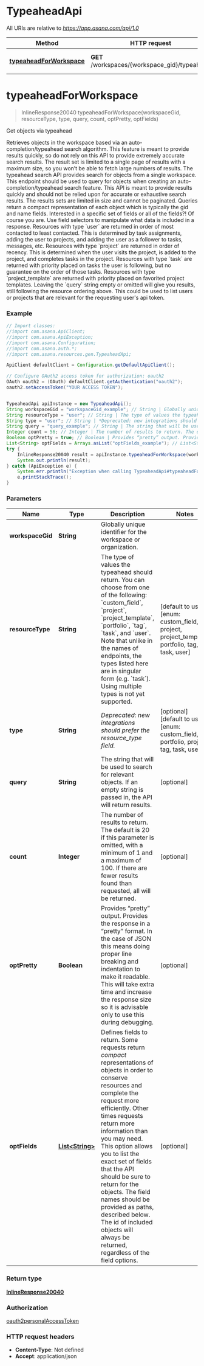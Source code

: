 # TypeaheadApi

All URIs are relative to *https://app.asana.com/api/1.0*

Method | HTTP request | Description
------------- | ------------- | -------------
[**typeaheadForWorkspace**](TypeaheadApi.md#typeaheadForWorkspace) | **GET** /workspaces/{workspace_gid}/typeahead | Get objects via typeahead

<a name="typeaheadForWorkspace"></a>
# **typeaheadForWorkspace**
> InlineResponse20040 typeaheadForWorkspace(workspaceGid, resourceType, type, query, count, optPretty, optFields)

Get objects via typeahead

Retrieves objects in the workspace based via an auto-completion/typeahead search algorithm. This feature is meant to provide results quickly, so do not rely on this API to provide extremely accurate search results. The result set is limited to a single page of results with a maximum size, so you won’t be able to fetch large numbers of results.  The typeahead search API provides search for objects from a single workspace. This endpoint should be used to query for objects when creating an auto-completion/typeahead search feature. This API is meant to provide results quickly and should not be relied upon for accurate or exhaustive search results. The results sets are limited in size and cannot be paginated.  Queries return a compact representation of each object which is typically the gid and name fields. Interested in a specific set of fields or all of the fields?! Of course you are. Use field selectors to manipulate what data is included in a response.  Resources with type &#x60;user&#x60; are returned in order of most contacted to least contacted. This is determined by task assignments, adding the user to projects, and adding the user as a follower to tasks, messages, etc.  Resources with type &#x60;project&#x60; are returned in order of recency. This is determined when the user visits the project, is added to the project, and completes tasks in the project.  Resources with type &#x60;task&#x60; are returned with priority placed on tasks the user is following, but no guarantee on the order of those tasks.  Resources with type &#x60;project_template&#x60; are returned with priority placed on favorited project templates.  Leaving the &#x60;query&#x60; string empty or omitted will give you results, still following the resource ordering above. This could be used to list users or projects that are relevant for the requesting user&#x27;s api token.

### Example
```java
// Import classes:
//import com.asana.ApiClient;
//import com.asana.ApiException;
//import com.asana.Configuration;
//import com.asana.auth.*;
//import com.asana.resources.gen.TypeaheadApi;

ApiClient defaultClient = Configuration.getDefaultApiClient();

// Configure OAuth2 access token for authorization: oauth2
OAuth oauth2 = (OAuth) defaultClient.getAuthentication("oauth2");
oauth2.setAccessToken("YOUR ACCESS TOKEN");


TypeaheadApi apiInstance = new TypeaheadApi();
String workspaceGid = "workspaceGid_example"; // String | Globally unique identifier for the workspace or organization.
String resourceType = "user"; // String | The type of values the typeahead should return. You can choose from one of the following: `custom_field`, `project`, `project_template`, `portfolio`, `tag`, `task`, and `user`. Note that unlike in the names of endpoints, the types listed here are in singular form (e.g. `task`). Using multiple types is not yet supported.
String type = "user"; // String | *Deprecated: new integrations should prefer the resource_type field.*
String query = "query_example"; // String | The string that will be used to search for relevant objects. If an empty string is passed in, the API will return results.
Integer count = 56; // Integer | The number of results to return. The default is 20 if this parameter is omitted, with a minimum of 1 and a maximum of 100. If there are fewer results found than requested, all will be returned.
Boolean optPretty = true; // Boolean | Provides “pretty” output. Provides the response in a “pretty” format. In the case of JSON this means doing proper line breaking and indentation to make it readable. This will take extra time and increase the response size so it is advisable only to use this during debugging.
List<String> optFields = Arrays.asList("optFields_example"); // List<String> | Defines fields to return. Some requests return *compact* representations of objects in order to conserve resources and complete the request more efficiently. Other times requests return more information than you may need. This option allows you to list the exact set of fields that the API should be sure to return for the objects. The field names should be provided as paths, described below. The id of included objects will always be returned, regardless of the field options.
try {
    InlineResponse20040 result = apiInstance.typeaheadForWorkspace(workspaceGid, resourceType, type, query, count, optPretty, optFields);
    System.out.println(result);
} catch (ApiException e) {
    System.err.println("Exception when calling TypeaheadApi#typeaheadForWorkspace");
    e.printStackTrace();
}
```

### Parameters

Name | Type | Description  | Notes
------------- | ------------- | ------------- | -------------
 **workspaceGid** | **String**| Globally unique identifier for the workspace or organization. |
 **resourceType** | **String**| The type of values the typeahead should return. You can choose from one of the following: &#x60;custom_field&#x60;, &#x60;project&#x60;, &#x60;project_template&#x60;, &#x60;portfolio&#x60;, &#x60;tag&#x60;, &#x60;task&#x60;, and &#x60;user&#x60;. Note that unlike in the names of endpoints, the types listed here are in singular form (e.g. &#x60;task&#x60;). Using multiple types is not yet supported. | [default to user] [enum: custom_field, project, project_template, portfolio, tag, task, user]
 **type** | **String**| *Deprecated: new integrations should prefer the resource_type field.* | [optional] [default to user] [enum: custom_field, portfolio, project, tag, task, user]
 **query** | **String**| The string that will be used to search for relevant objects. If an empty string is passed in, the API will return results. | [optional]
 **count** | **Integer**| The number of results to return. The default is 20 if this parameter is omitted, with a minimum of 1 and a maximum of 100. If there are fewer results found than requested, all will be returned. | [optional]
 **optPretty** | **Boolean**| Provides “pretty” output. Provides the response in a “pretty” format. In the case of JSON this means doing proper line breaking and indentation to make it readable. This will take extra time and increase the response size so it is advisable only to use this during debugging. | [optional]
 **optFields** | [**List&lt;String&gt;**](String.md)| Defines fields to return. Some requests return *compact* representations of objects in order to conserve resources and complete the request more efficiently. Other times requests return more information than you may need. This option allows you to list the exact set of fields that the API should be sure to return for the objects. The field names should be provided as paths, described below. The id of included objects will always be returned, regardless of the field options. | [optional]

### Return type

[**InlineResponse20040**](InlineResponse20040.md)

### Authorization

[oauth2](../README.md#oauth2)[personalAccessToken](../README.md#personalAccessToken)

### HTTP request headers

 - **Content-Type**: Not defined
 - **Accept**: application/json

